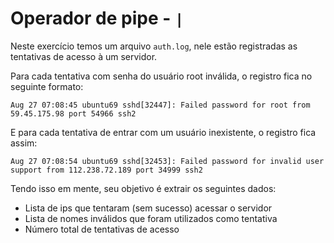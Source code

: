 # Operador de pipe - `|`

Neste exercício temos um arquivo `auth.log`, nele estão registradas as
tentativas de acesso à um servidor.

Para cada tentativa com senha do usuário root inválida, o registro fica no
seguinte formato:
```
Aug 27 07:08:45 ubuntu69 sshd[32447]: Failed password for root from 59.45.175.98 port 54966 ssh2
```

E para cada tentativa de entrar com um usuário inexistente, o registro fica
assim:
```
Aug 27 07:08:54 ubuntu69 sshd[32453]: Failed password for invalid user support from 112.238.72.189 port 34999 ssh2
```

Tendo isso em mente, seu objetivo é extrair os seguintes dados:
* Lista de ips que tentaram (sem sucesso) acessar o servidor
* Lista de nomes inválidos que foram utilizados como tentativa
* Número total de tentativas de acesso
